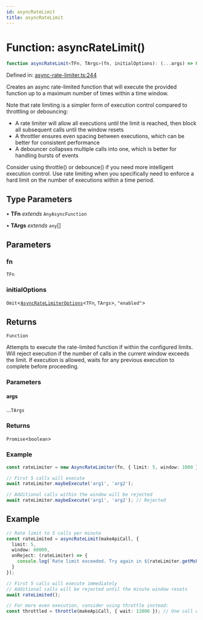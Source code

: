 ```yaml
---
id: asyncRateLimit
title: asyncRateLimit
---
```


<!-- DO NOT EDIT: this page is autogenerated from the type comments -->

# Function: asyncRateLimit()

```ts
function asyncRateLimit<TFn, TArgs>(fn, initialOptions): (...args) => Promise<boolean>
```

Defined in: [async-rate-limiter.ts:244](https://github.com/TanStack/pacer/blob/main/packages/pacer/src/async-rate-limiter.ts#L244)

Creates an async rate-limited function that will execute the provided function up to a maximum number of times within a time window.

Note that rate limiting is a simpler form of execution control compared to throttling or debouncing:
- A rate limiter will allow all executions until the limit is reached, then block all subsequent calls until the window resets
- A throttler ensures even spacing between executions, which can be better for consistent performance
- A debouncer collapses multiple calls into one, which is better for handling bursts of events

Consider using throttle() or debounce() if you need more intelligent execution control. Use rate limiting when you specifically
need to enforce a hard limit on the number of executions within a time period.

## Type Parameters

• **TFn** *extends* `AnyAsyncFunction`

• **TArgs** *extends* `any`[]

## Parameters

### fn

`TFn`

### initialOptions

`Omit`\<[`AsyncRateLimiterOptions`](../interfaces/asyncratelimiteroptions.md)\<`TFn`, `TArgs`\>, `"enabled"`\>

## Returns

`Function`

Attempts to execute the rate-limited function if within the configured limits.
Will reject execution if the number of calls in the current window exceeds the limit.
If execution is allowed, waits for any previous execution to complete before proceeding.

### Parameters

#### args

...`TArgs`

### Returns

`Promise`\<`boolean`\>

### Example

```ts
const rateLimiter = new AsyncRateLimiter(fn, { limit: 5, window: 1000 });

// First 5 calls will execute
await rateLimiter.maybeExecute('arg1', 'arg2');

// Additional calls within the window will be rejected
await rateLimiter.maybeExecute('arg1', 'arg2'); // Rejected
```

## Example

```ts
// Rate limit to 5 calls per minute
const rateLimited = asyncRateLimit(makeApiCall, {
  limit: 5,
  window: 60000,
  onReject: (rateLimiter) => {
    console.log(`Rate limit exceeded. Try again in ${rateLimiter.getMsUntilNextWindow()}ms`);
  }
});

// First 5 calls will execute immediately
// Additional calls will be rejected until the minute window resets
await rateLimited();

// For more even execution, consider using throttle instead:
const throttled = throttle(makeApiCall, { wait: 12000 }); // One call every 12 seconds
```
